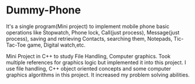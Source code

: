 # Dummy-Phone

It's a single program(Mini project) to implement mobile phone basic operations like Stopwatch, Phone lock, Call(just process), Message(just process), saving and retrieving Contacts, searching them, Notepads, Tic-Tac-Toe game, Digital watch,etc.

Mini Project in C++ to study File Handling, Computer graphics. Took multiple references for graphics logic but implemented it into this project. I use file handling, C++ object oriented concepts and some computer graphics algorithms in this project. It increased my problem solving abilities.
